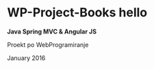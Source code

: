 # WP-Project-Books hello
<b>Java Spring MVC & Angular JS </b>

Proekt po WebProgramiranje 

January 2016 
